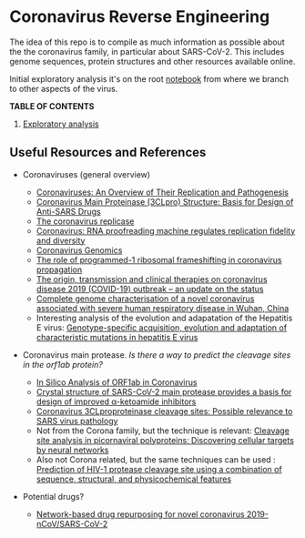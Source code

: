# Coronavirus Reverse Engineering

The idea of this repo is to compile as much information as possible about the the coronavirus family, 
in particular about SARS-CoV-2. This includes genome sequences, protein structures and other resources available online.

Initial exploratory analysis it's on the root [notebook](./coronaversing.ipynb) from where we branch to other aspects of the virus.

**TABLE OF CONTENTS**

1. [Exploratory analysis](./coronaversing.ipynb)

## Useful Resources and References

* Coronaviruses (general overview)

   * [Coronaviruses: An Overview of Their Replication and Pathogenesis](https://www.ncbi.nlm.nih.gov/pmc/articles/PMC4369385/)
   * [Coronavirus Main Proteinase (3CLpro) Structure: Basis for Design of Anti-SARS Drugs](https://www.researchgate.net/publication/10759534_Coronavirus_Main_Proteinase_3CLpro_Structure_Basis_for_Design_of_Anti-SARS_Drugs?enrichId=rgreq-e758c6e46d80b29b66807b3ce30b58de-XXX&enrichSource=Y292ZXJQYWdlOzEwNzU5NTM0O0FTOjEwMzQwMjIxMDA3MDU0NkAxNDAxNjY0NDE2OTY4&el=1_x_3&_esc=publicationCoverPdf)
   * [The coronavirus replicase](https://www.ncbi.nlm.nih.gov/pubmed/15609509)
   * [Coronavirus: RNA proofreading machine regulates replication fidelity and diversity](https://www.tandfonline.com/doi/pdf/10.4161/rna.8.2.15013)
   * [Coronavirus Genomics](https://www.researchgate.net/publication/51712039_Coronavirus_Genomics_and_Bioinformatics_Analysis)
   * [The role of programmed-1 ribosomal frameshifting in coronavirus propagation](https://www.ncbi.nlm.nih.gov/pmc/articles/PMC2435135/) 
   * [The origin, transmission and clinical therapies on coronavirus disease 2019 (COVID-19) outbreak – an update on the status](https://mmrjournal.biomedcentral.com/articles/10.1186/s40779-020-00240-0)
   * [Complete genome characterisation of a novel coronavirus associated with severe human respiratory disease in Wuhan, China](https://www.biorxiv.org/content/10.1101/2020.01.24.919183v1.full.pdf)
   * Interesting analysis of the evolution and adapatation of the Hepatitis E virus: [Genotype-specific acquisition, evolution and adaptation of characteristic mutations in hepatitis E virus](https://www.researchgate.net/publication/318597288_Genotype-specific_acquisition_evolution_and_adaptation_of_characteristic_mutations_in_hepatitis_E_virus)

* Coronavirus main protease. *Is there a way to predict the cleavage sites in the orf1ab protein?*

  * [In Silico Analysis of ORF1ab in Coronavirus](https://onlinelibrary.wiley.com/doi/pdf/10.1111/j.1348-0421.2005.tb03681.x)
  * [Crystal structure of SARS-CoV-2 main protease provides a basis for design of improved α-ketoamide inhibitors](https://science.sciencemag.org/content/early/2020/03/20/science.abb3405)
  * [Coronavirus 3CLproproteinase cleavage sites: Possible relevance to SARS virus pathology](https://www.ncbi.nlm.nih.gov/pmc/articles/PMC442122/)
  * Not from the Corona family, but the technique is relevant: [Cleavage site analysis in picornaviral  polyproteins: Discovering cellular targets by neural  networks](https://www.ncbi.nlm.nih.gov/pmc/articles/PMC2143287/pdf/8931139.pdf)
  * Also not Corona related, but the same techniques can be used : [Prediction of HIV-1 protease cleavage site using a combination of sequence, structural, and physicochemical features](https://bmcbioinformatics.biomedcentral.com/articles/10.1186/s12859-016-1337-6)

* Potential drugs?
  * [Network-based drug repurposing for novel coronavirus 2019-nCoV/SARS-CoV-2](https://www.nature.com/articles/s41421-020-0153-3)
  
   
   